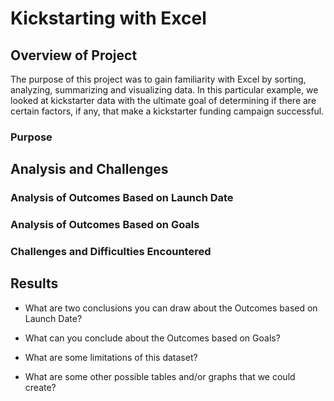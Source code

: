 # Kickstarting with Excel

## Overview of Project
The purpose of this project was to gain familiarity with Excel by sorting, analyzing, summarizing and visualizing data. In this particular example, we looked at kickstarter data with the ultimate goal of determining if there are certain factors, if any, that make a kickstarter funding campaign successful.

### Purpose

## Analysis and Challenges

### Analysis of Outcomes Based on Launch Date

### Analysis of Outcomes Based on Goals

### Challenges and Difficulties Encountered

## Results

- What are two conclusions you can draw about the Outcomes based on Launch Date?

- What can you conclude about the Outcomes based on Goals?

- What are some limitations of this dataset?

- What are some other possible tables and/or graphs that we could create?
